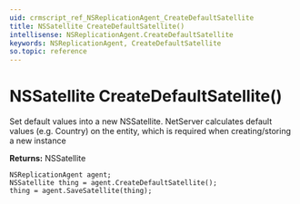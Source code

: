 ```yaml
---
uid: crmscript_ref_NSReplicationAgent_CreateDefaultSatellite
title: NSSatellite CreateDefaultSatellite()
intellisense: NSReplicationAgent.CreateDefaultSatellite
keywords: NSReplicationAgent, CreateDefaultSatellite
so.topic: reference
---
```


# NSSatellite CreateDefaultSatellite()

Set default values into a new NSSatellite.
NetServer calculates default values (e.g. Country) on the entity, which is required when creating/storing a new instance

**Returns:** NSSatellite

```crmscript
NSReplicationAgent agent;
NSSatellite thing = agent.CreateDefaultSatellite();
thing = agent.SaveSatellite(thing);
```

